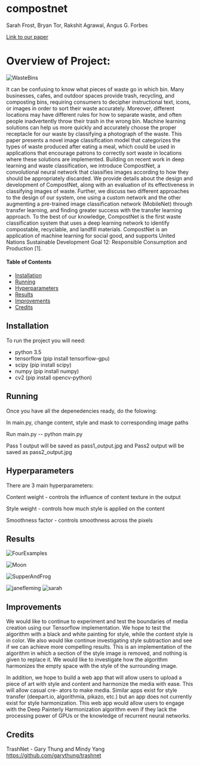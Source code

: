 # compostnet
Sarah Frost, Bryan Tor, Rakshit Agrawal, Angus G. Forbes

[Link to our paper](https://github.com/sarahmfrost/compostnet/blob/master/CompostNet.pdf)

# Overview of Project:
![WasteBins](https://github.com/sarahmfrost/compostnet/blob/master/figures/wastebins.png)

It can be confusing to know what pieces of waste go in which bin. Many businesses, cafes, and outdoor spaces provide trash, recycling, and composting bins, requiring consumers to decipher instructional text, icons, or images in order to sort their waste accurately. Moreover, different locations may have different rules for how to separate waste, and often people inadvertently throw their trash in the wrong bin. Machine learning solutions can help us more quickly and accurately choose the proper receptacle for our waste by classifying a photograph of the waste. This paper presents a novel image classification model that categorizes the types of waste produced after eating a meal, which could be used in applications that encourage patrons to correctly sort waste in locations where these solutions are implemented. Building on recent work in deep learning and waste classification, we introduce CompostNet, a convolutional neural network that classifies images according to how they should be appropriately discarded. We provide details about the design and development of CompostNet, along with an evaluation of its effectiveness in classifying images of waste. Further, we discuss two different approaches to the design of our system, one using a custom network and the other augmenting a pre-trained image classification network (MobileNet) through transfer learning, and finding greater success with the transfer learning approach. To the best of our knowledge, CompostNet is the first waste classification system that uses a deep learning network to identify compostable, recyclable, and landfill materials. CompostNet is an application of machine learning for social good, and supports United Nations Sustainable Development Goal 12: Responsible Consumption and Production [1].


#### Table of Contents
* [Installation](#installation)
* [Running](#running)
* [Hyperparameters](#hyperparameter)
* [Results](#results)
* [Improvements](#improvements)
* [Credits](#credits)

## Installation

To run the project you will need:
 * python 3.5
 * tensorflow (pip install tensorflow-gpu)
 * scipy (pip install scipy)
 * numpy (pip install numpy)
 * cv2 (pip install opencv-python)
 
## Running
Once you have all the depenedencies ready, do the folowing:

In main.py, change content, style and mask to corresponding image paths

Run main.py -- python main.py

Pass 1 output will be saved as pass1_output.jpg and Pass2 output will be saved as pass2_output.jpg

## Hyperparameters
There are 3 main hyperparameters:

Content weight - controls the influence of content texture in the output

Style weight - controls how much style is applied on the content

Smoothness factor - controls smoothness across the pixels

## Results
![FourExamples](https://github.com/sarahmfrost/manumorph/blob/master/figures/4examples.png)

![Moon](https://github.com/sarahmfrost/manumorph/blob/master/figures/moon.png)

![SupperAndFrog](https://github.com/sarahmfrost/manumorph/blob/master/figures/supper%2Bfrog.png)

![janefleming](https://github.com/sarahmfrost/manumorph/blob/master/figures/joshua-reynolds_jane-fleming-later-countess-of-harrington-1779.jpg)
![sarah](https://github.com/sarahmfrost/manumorph/blob/master/figures/sarahpainting.png)


## Improvements
We would like to continue to experiment and test the boundaries of media creation using our Tensorflow implementation. We hope to test the algorithm with a black and white painting for style, while the content style is in color. We also would like continue investigating style subtraction and see if we can achieve more compelling results. This is an implementation of the algorithm in which a section of the style image is removed, and nothing is given to replace it. We would like to investigate how the algorithm harmonizes the empty space with the style of the surrounding image.

In addition, we hope to build a web app that will allow users to upload a piece of art with style and content and harmonize the media with ease. This will allow casual cre- ators to make media. Similar apps exist for style transfer (deepart.io, algorithmia, pikazo, etc.) but an app does not currently exist for style harmonization. This web app would allow users to engage with the Deep Painterly Harmonization algorithm even if they lack the processing power of GPUs or the knowledge of recurrent neural networks.

## Credits

TrashNet - Gary Thung and Mindy Yang
https://github.com/garythung/trashnet



